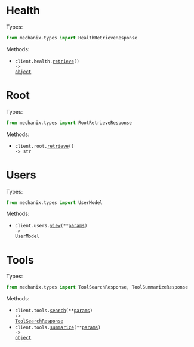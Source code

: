 # Health

Types:

```python
from mechanix.types import HealthRetrieveResponse
```

Methods:

- <code title="get /health">client.health.<a href="./src/mechanix/resources/health.py">retrieve</a>() -> <a href="./src/mechanix/types/health_retrieve_response.py">object</a></code>

# Root

Types:

```python
from mechanix.types import RootRetrieveResponse
```

Methods:

- <code title="get /">client.root.<a href="./src/mechanix/resources/root.py">retrieve</a>() -> str</code>

# Users

Types:

```python
from mechanix.types import UserModel
```

Methods:

- <code title="post /v1/users/view">client.users.<a href="./src/mechanix/resources/users.py">view</a>(\*\*<a href="src/mechanix/types/user_view_params.py">params</a>) -> <a href="./src/mechanix/types/user_model.py">UserModel</a></code>

# Tools

Types:

```python
from mechanix.types import ToolSearchResponse, ToolSummarizeResponse
```

Methods:

- <code title="post /v1/tools/search">client.tools.<a href="./src/mechanix/resources/tools.py">search</a>(\*\*<a href="src/mechanix/types/tool_search_params.py">params</a>) -> <a href="./src/mechanix/types/tool_search_response.py">ToolSearchResponse</a></code>
- <code title="post /v1/tools/summarize">client.tools.<a href="./src/mechanix/resources/tools.py">summarize</a>(\*\*<a href="src/mechanix/types/tool_summarize_params.py">params</a>) -> <a href="./src/mechanix/types/tool_summarize_response.py">object</a></code>

